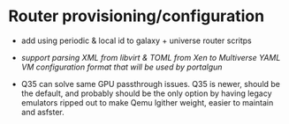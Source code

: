 # Router provisioning/configuration


* add using periodic & local id to galaxy + universe router scritps

* *support parsing XML from libvirt & TOML from Xen to Multiverse YAML VM configuration format that will be used by portalgun*

* Q35 can solve same GPU passthrough issues. Q35 is newer, should be the default, and probably should be the only option by having legacy emulators ripped out to make Qemu lgither weight, easier to maintain and  asfster. 



